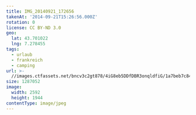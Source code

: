 ```yaml
---
title: IMG_20140921_172656
takenAt: '2014-09-21T15:26:56.000Z'
rotation: 0
license: CC BY-ND 3.0
geo:
  lat: 43.701022
  lng: 7.278455
tags:
  - urlaub
  - frankreich
  - camping
url: >-
  //images.ctfassets.net/bncv3c2gt878/4iG8eb5DDfDBR3onqldfiG/1a7beb7c843586e1084d0fb7d729809c/img_20140921_172656_28031338950_o
size: 1287052
image:
  width: 2592
  height: 1944
contentType: image/jpeg
---
```


